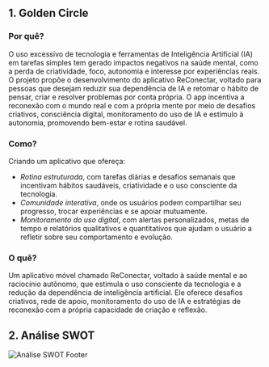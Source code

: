 ## 1. Golden Circle

### Por quê?
O uso excessivo de tecnologia e ferramentas de Inteligência Artificial (IA) em tarefas simples tem gerado impactos negativos na saúde mental, como a perda de criatividade, foco, autonomia e interesse por experiências reais. O projeto propõe o desenvolvimento do aplicativo ReConectar, voltado para pessoas que desejam reduzir sua dependência de IA e retomar o hábito de pensar, criar e resolver problemas por conta própria. O app incentiva a reconexão com o mundo real e com a própria mente por meio de desafios criativos, consciência digital, monitoramento do uso de IA e estímulo à autonomia, promovendo bem-estar e rotina saudável.

### Como?
Criando um aplicativo que ofereça:
- *Rotina estruturada*, com tarefas diárias e desafios semanais que incentivam hábitos saudáveis, criatividade e o uso consciente da tecnologia.
- *Comunidade interativa*, onde os usuários podem compartilhar seu progresso, trocar experiências e se apoiar mutuamente.
- *Monitoramento do uso digital*, com alertas personalizados, metas de tempo e relatórios qualitativos e quantitativos que ajudam o usuário a refletir sobre seu comportamento e evolução.

### O quê?
Um aplicativo móvel chamado ReConectar, voltado à saúde mental e ao raciocínio autônomo, que estimula o uso consciente da tecnologia e a redução da dependência de inteligência artificial. Ele oferece desafios criativos, rede de apoio, monitoramento do uso de IA e estratégias de reconexão com a própria capacidade de criação e reflexão.


## 2. Análise SWOT
![Análise SWOT](https://github.com/user-attachments/assets/b7dc5c5b-ff8f-4c23-8ffc-e5756b9353d5)
Footer
